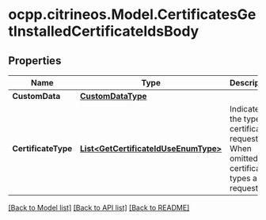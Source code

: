 # ocpp.citrineos.Model.CertificatesGetInstalledCertificateIdsBody
## Properties

Name | Type | Description | Notes
------------ | ------------- | ------------- | -------------
**CustomData** | [**CustomDataType**](CustomDataType.md) |  | [optional] 
**CertificateType** | [**List&lt;GetCertificateIdUseEnumType&gt;**](GetCertificateIdUseEnumType.md) | Indicates the type of certificates requested. When omitted, all certificate types are requested.   | [optional] 

[[Back to Model list]](../README.md#documentation-for-models) [[Back to API list]](../README.md#documentation-for-api-endpoints) [[Back to README]](../README.md)

